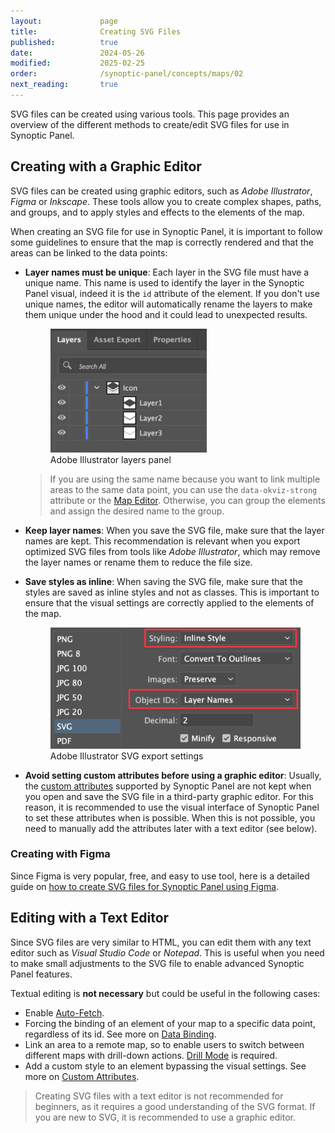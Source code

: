 ```yaml
---
layout:             page
title:              Creating SVG Files
published:          true
date:               2024-05-26
modified:           2025-02-25
order:              /synoptic-panel/concepts/maps/02
next_reading:       true
---
```


SVG files can be created using various tools. This page provides an overview of the different methods to create/edit SVG files for use in Synoptic Panel.

## Creating with a Graphic Editor

SVG files can be created using graphic editors, such as *Adobe Illustrator*, *Figma* or *Inkscape*. These tools allow you to create complex shapes, paths, and groups, and to apply styles and effects to the elements of the map.

When creating an SVG file for use in Synoptic Panel, it is important to follow some guidelines to ensure that the map is correctly rendered and that the areas can be linked to the data points:

- **Layer names must be unique**: Each layer in the SVG file must have a unique name. This name is used to identify the layer in the Synoptic Panel visual, indeed it is the `id` attribute of the element. If you don't use unique names, the editor will automatically rename the layers to make them unique under the hood and it could lead to unexpected results. 

    <figure>
        <img src="images/illustrator-layers-panel.png" width="250">
        <figcaption>Adobe Illustrator layers panel</figcaption>
    </figure>
    
    > If you are using the same name because you want to link multiple areas to the same data point, you can use the `data-okviz-strong` attribute or the [Map Editor](../../features/map-editor/index.md). Otherwise, you can group the elements and assign the desired name to the group.

- **Keep layer names**: When you save the SVG file, make sure that the layer names are kept. This recommendation is relevant when you export optimized SVG files from tools like *Adobe Illustrator*, which may remove the layer names or rename them to reduce the file size.

- **Save styles as inline**: When saving the SVG file, make sure that the styles are saved as inline styles and not as classes. This is important to ensure that the visual settings are correctly applied to the elements of the map.

    <figure>
        <img src="images/illustrator-svg-export-settings.png" width="450">
        <figcaption>Adobe Illustrator SVG export settings</figcaption>
    </figure>

- **Avoid setting custom attributes before using a graphic editor**: Usually, the [custom attributes](svg-format.md#custom-attributes) supported by Synoptic Panel are not kept when you open and save the SVG file in a third-party graphic editor. For this reason, it is recommended to use the visual interface of Synoptic Panel to set these attributes when is possible. When this is not possible, you need to manually add the attributes later with a text editor (see below).

### Creating with Figma 

Since Figma is very popular, free, and easy to use tool, here is a detailed guide on [how to create SVG files for Synoptic Panel using Figma](creating-svg-with-figma.md).

## Editing with a Text Editor

Since SVG files are very similar to HTML, you can edit them with any text editor such as *Visual Studio Code* or *Notepad*. This is useful when you need to make small adjustments to the SVG file to enable advanced Synoptic Panel features.

Textual editing is **not necessary** but could be useful in the following cases:

- Enable [Auto-Fetch](../../features/auto-fetch.md).
- Forcing the binding of an element of your map to a specific data point, regardless of its id. See more on [Data Binding](../data-binding.md).
- Link an area to a remote map, so to enable users to switch between different maps with drill-down actions. [Drill Mode](../../features/drill-mode.md) is required.
- Add a custom style to an element bypassing the visual settings. See more on [Custom Attributes](svg-format.md#custom-attributes).

> Creating SVG files with a text editor is not recommended for beginners, as it requires a good understanding of the SVG format. If you are new to SVG, it is recommended to use a graphic editor.